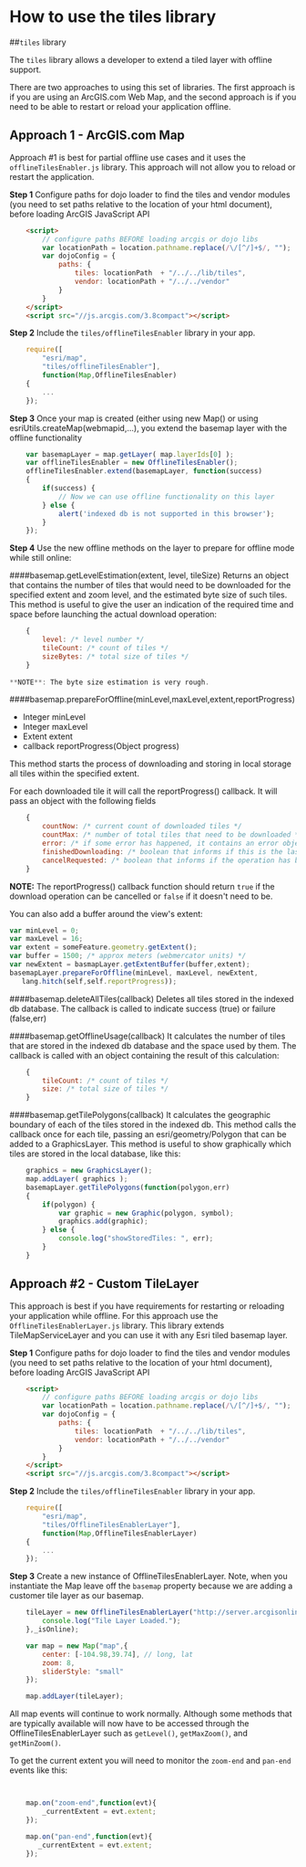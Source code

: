 How to use the tiles library
============================

##`tiles` library

The `tiles` library allows a developer to extend a tiled layer with offline support.

There are two approaches to using this set of libraries. The first approach is if you are using an ArcGIS.com Web Map, and the second approach is if you need to be able to restart or reload your application offline.

## Approach 1 - ArcGIS.com Map

Approach #1 is best for partial offline use cases and it uses the `offlineTilesEnabler.js` library. This approach will not allow you to reload or restart the application.

**Step 1** Configure paths for dojo loader to find the tiles and vendor modules (you need to set paths relative to the location of your html document), before loading ArcGIS JavaScript API

```html
	<script>
		// configure paths BEFORE loading arcgis or dojo libs
		var locationPath = location.pathname.replace(/\/[^/]+$/, "");
		var dojoConfig = {
			paths: { 
				tiles: locationPath  + "/../../lib/tiles",
				vendor: locationPath + "/../../vendor"
			}
		}
	</script>
	<script src="//js.arcgis.com/3.8compact"></script>

```

**Step 2** Include the `tiles/offlineTilesEnabler` library in your app.

```js
	require([
		"esri/map", 
		"tiles/offlineTilesEnabler"], 
		function(Map,OfflineTilesEnabler)
	{
		...
	});
```
**Step 3** Once your map is created (either using new Map() or using esriUtils.createMap(webmapid,...), you extend the basemap layer with the offline functionality

```js
	var basemapLayer = map.getLayer( map.layerIds[0] );
	var offlineTilesEnabler = new OfflineTilesEnabler();
	offlineTilesEnabler.extend(basemapLayer, function(success)
	{
		if(success)	{
			// Now we can use offline functionality on this layer 
		} else {
			alert('indexed db is not supported in this browser');
		}
	});
```
**Step 4** Use the new offline methods on the layer to prepare for offline mode while still online:

####basemap.getLevelEstimation(extent, level, tileSize)
Returns an object that contains the number of tiles that would need to be downloaded for the specified extent and zoom level, and the estimated byte size of such tiles. This method is useful to give the user an indication of the required time and space before launching the actual download operation:

```js
	{
		level: /* level number */
		tileCount: /* count of tiles */
		sizeBytes: /* total size of tiles */	
	}
	
**NOTE**: The byte size estimation is very rough.
```
####basemap.prepareForOffline(minLevel,maxLevel,extent,reportProgress)

* Integer	minLevel
* Integer	maxLevel
* Extent	extent
* callback	reportProgress(Object progress)

This method starts the process of downloading and storing in local storage all tiles within the specified extent. 

For each downloaded tile it will call the reportProgress() callback. It will pass an object with the following fields

```js
	{
		countNow: /* current count of downloaded tiles */
		countMax: /* number of total tiles that need to be downloaded */
		error: /* if some error has happened, it contains an error object with cell and msg fields, otherwise it is undefined */
		finishedDownloading: /* boolean that informs if this is the last cell */
		cancelRequested: /* boolean that informs if the operation has been cancelled at user's request */
	} 
```
**NOTE:** The reportProgress() callback function should return `true` if the download operation can be cancelled or `false` if it doesn't need to be.

You can also add a buffer around the view's extent:

```js
var minLevel = 0;
var maxLevel = 16;
var extent = someFeature.geometry.getExtent();
var buffer = 1500; /* approx meters (webmercator units) */
var newExtent = basmapLayer.getExtentBuffer(buffer,extent);
basemapLayer.prepareForOffline(minLevel, maxLevel, newExtent,
   lang.hitch(self,self.reportProgress));
```

####basemap.deleteAllTiles(callback)
Deletes all tiles stored in the indexed db database.
The callback is called to indicate success (true) or failure (false,err)

####basemap.getOfflineUsage(callback)
It calculates the number of tiles that are stored in the indexed db database and the space used by them. The callback is called with an object containing the result of this calculation:

```js
	{
		tileCount: /* count of tiles */
		size: /* total size of tiles */	
	}
```
####basemap.getTilePolygons(callback)
It calculates the geographic boundary of each of the tiles stored in the indexed db. This method calls the callback once for each tile, passing an esri/geometry/Polygon that can be added to a GraphicsLayer. This method is useful to show graphically which tiles are stored in the local database, like this:
```js
	graphics = new GraphicsLayer();
	map.addLayer( graphics );
	basemapLayer.getTilePolygons(function(polygon,err)
	{
		if(polygon) {
			var graphic = new Graphic(polygon, symbol);
			graphics.add(graphic);
		} else {
			console.log("showStoredTiles: ", err);
		}
	}
```

## Approach #2 - Custom TileLayer

This approach is best if you have requirements for restarting or reloading your application while offline. For this approach use the `OfflineTilesEnablerLayer.js` library. This library extends TileMapServiceLayer and you can use it with any Esri tiled basemap layer.


**Step 1** Configure paths for dojo loader to find the tiles and vendor modules (you need to set paths relative to the location of your html document), before loading ArcGIS JavaScript API

```html
	<script>
		// configure paths BEFORE loading arcgis or dojo libs
		var locationPath = location.pathname.replace(/\/[^/]+$/, "");
		var dojoConfig = {
			paths: { 
				tiles: locationPath  + "/../../lib/tiles",
				vendor: locationPath + "/../../vendor"
			}
		}
	</script>
	<script src="//js.arcgis.com/3.8compact"></script>

```

**Step 2** Include the `tiles/offlineTilesEnabler` library in your app.

```js
	require([
		"esri/map", 
		"tiles/OfflineTilesEnablerLayer"], 
		function(Map,OfflineTilesEnablerLayer)
	{
		...
	});
```

**Step 3** Create a new instance of OfflineTilesEnablerLayer. Note, when you instantiate the Map leave off the `basemap` property because we are adding a customer tile layer as our basemap.

```js
    tileLayer = new OfflineTilesEnablerLayer("http://server.arcgisonline.com/ArcGIS/rest/services/World_Topo_Map/MapServer",function(evt){
        console.log("Tile Layer Loaded.");
    },_isOnline);

    var map = new Map("map",{
        center: [-104.98,39.74], // long, lat
        zoom: 8,
        sliderStyle: "small"
    });

    map.addLayer(tileLayer);


```

All map events will continue to work normally. Although some methods that are typically available will now have to be accessed through the OfflineTilesEnablerLayer such as `getLevel()`, `getMaxZoom()`, and `getMinZoom()`.

To get the current extent you will need to monitor the `zoom-end` and `pan-end` events like this:

```js


    map.on("zoom-end",function(evt){
        _currentExtent = evt.extent;
    });

    map.on("pan-end",function(evt){
       _currentExtent = evt.extent;
    });

```